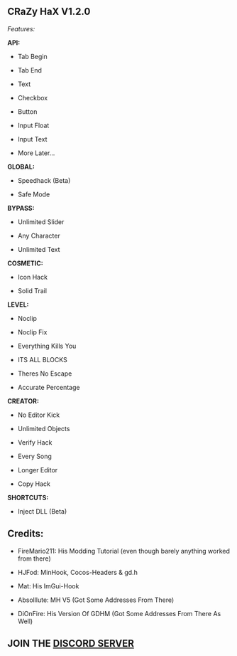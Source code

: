 ## CRaZy HaX V1.2.0

*Features:*

**API:**

- Tab Begin

- Tab End

- Text

- Checkbox

- Button

- Input Float

- Input Text

- More Later...

**GLOBAL:**

- Speedhack (Beta)

- Safe Mode

**BYPASS:**

- Unlimited Slider

- Any Character

- Unlimited Text

**COSMETIC:**

- Icon Hack

- Solid Trail

**LEVEL:**

- Noclip

- Noclip Fix

- Everything Kills You

- ITS ALL BLOCKS

- Theres No Escape

- Accurate Percentage

**CREATOR:**

- No Editor Kick

- Unlimited Objects

- Verify Hack

- Every Song

- Longer Editor

- Copy Hack

**SHORTCUTS:**

- Inject DLL (Beta)

## Credits:

- FireMario211: His Modding Tutorial (even though barely anything worked from there)

- HJFod: MinHook, Cocos-Headers & gd.h

- Mat: His ImGui-Hook

- Absolllute: MH V5 (Got Some Addresses From There)

- DiOnFire: His Version Of GDHM (Got Some Addresses From There As Well)

## JOIN THE <a href="https://discord.gg/RrVbrDF7GR">DISCORD SERVER</a>